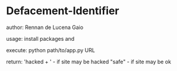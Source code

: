 # Defacement-Identifier

author: Rennan de Lucena Gaio

usage:
  install packages <sudo pip install nltk> and <sudo pip install urllib2>
  
  execute: python path/to/app.py URL

return:
  'hacked + <word identified>' - if site may be hacked
 "safe" - if site may be ok
  
  
